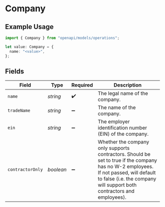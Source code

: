 # Company

## Example Usage

```typescript
import { Company } from "openapi/models/operations";

let value: Company = {
  name: "<value>",
};
```

## Fields

| Field                                                                                                                                                                                                          | Type                                                                                                                                                                                                           | Required                                                                                                                                                                                                       | Description                                                                                                                                                                                                    |
| -------------------------------------------------------------------------------------------------------------------------------------------------------------------------------------------------------------- | -------------------------------------------------------------------------------------------------------------------------------------------------------------------------------------------------------------- | -------------------------------------------------------------------------------------------------------------------------------------------------------------------------------------------------------------- | -------------------------------------------------------------------------------------------------------------------------------------------------------------------------------------------------------------- |
| `name`                                                                                                                                                                                                         | *string*                                                                                                                                                                                                       | :heavy_check_mark:                                                                                                                                                                                             | The legal name of the company.                                                                                                                                                                                 |
| `tradeName`                                                                                                                                                                                                    | *string*                                                                                                                                                                                                       | :heavy_minus_sign:                                                                                                                                                                                             | The name of the company.                                                                                                                                                                                       |
| `ein`                                                                                                                                                                                                          | *string*                                                                                                                                                                                                       | :heavy_minus_sign:                                                                                                                                                                                             | The employer identification number (EIN) of the company.                                                                                                                                                       |
| `contractorOnly`                                                                                                                                                                                               | *boolean*                                                                                                                                                                                                      | :heavy_minus_sign:                                                                                                                                                                                             | Whether the company only supports contractors. Should be set to true if the company has no W-2 employees. If not passed, will default to false (i.e. the company will support both contractors and employees). |